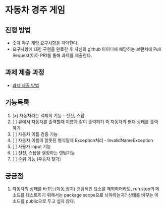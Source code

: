 # 자동차 경주 게임
## 진행 방법
* 숫자 야구 게임 요구사항을 파악한다.
* 요구사항에 대한 구현을 완료한 후 자신의 github 아이디에 해당하는 브랜치에 Pull Request(이하 PR)를 통해 과제를 제출한다.

## 과제 제출 과정
* [과제 제출 방법](https://github.com/next-step/nextstep-docs/tree/master/precourse)

## 기능목록
1. [x] 자동차라는 객체의 기능 - 전진, 스탑
2. [ ] 뷰에서 자동차를 출력할때 이름과 같이 출력하기 즉 자동차의 현재 상태를 출력하기
3. [ ] 자동차 이름 검증 기능
4. [ ] 자동차 이름이 잘못된 형식일때 Exception처리 - InvalidNameException
5. [ ] 사용자 input 기능
6. [ ] 전진, 스탑을 결정하는 랜덤기능
7. [ ] 순위 기능 (우승자 찾기)


## 궁금점
1. 자동차의 상태를 바꾸는(이동,정지) 랜덤적인 요소를 제외하더라도, run stop의 메소드를 테스트하기 위해서는 package scope으로 놔야하는지? 상태를 바꾸는 메소드를 public으로 두고 싶지 않다.



